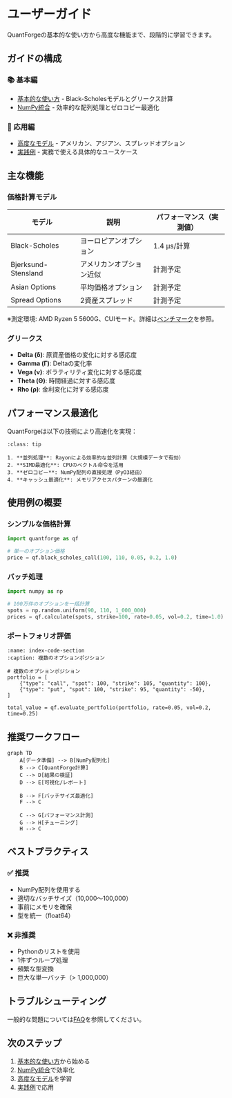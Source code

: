 # ユーザーガイド

QuantForgeの基本的な使い方から高度な機能まで、段階的に学習できます。

## ガイドの構成

### 📚 基本編

- [基本的な使い方](basic_usage.md) - Black-Scholesモデルとグリークス計算
- [NumPy統合](numpy_integration.md) - 効率的な配列処理とゼロコピー最適化

### 🎯 応用編

- [高度なモデル](advanced_models.md) - アメリカン、アジアン、スプレッドオプション
- [実践例](examples.md) - 実務で使える具体的なユースケース

## 主な機能

### 価格計算モデル

| モデル | 説明 | パフォーマンス（実測値） |
|--------|------|---------------|
| Black-Scholes | ヨーロピアンオプション | 1.4 μs/計算 |
| Bjerksund-Stensland | アメリカンオプション近似 | 計測予定 |
| Asian Options | 平均価格オプション | 計測予定 |
| Spread Options | 2資産スプレッド | 計測予定 |

※測定環境: AMD Ryzen 5 5600G、CUIモード。詳細は[ベンチマーク](../performance/benchmarks.md)を参照。

### グリークス

- **Delta (δ)**: 原資産価格の変化に対する感応度
- **Gamma (Γ)**: Deltaの変化率
- **Vega (ν)**: ボラティリティ変化に対する感応度
- **Theta (Θ)**: 時間経過に対する感応度
- **Rho (ρ)**: 金利変化に対する感応度

## パフォーマンス最適化

QuantForgeは以下の技術により高速化を実現：

```{admonition} 最適化技術
:class: tip

1. **並列処理**: Rayonによる効率的な並列計算（大規模データで有効）
2. **SIMD最適化**: CPUのベクトル命令を活用
3. **ゼロコピー**: NumPy配列の直接処理（PyO3経由）
4. **キャッシュ最適化**: メモリアクセスパターンの最適化
```

## 使用例の概要

### シンプルな価格計算

```python
import quantforge as qf

# 単一のオプション価格
price = qf.black_scholes_call(100, 110, 0.05, 0.2, 1.0)
```

### バッチ処理

```python
import numpy as np

# 100万件のオプションを一括計算
spots = np.random.uniform(90, 110, 1_000_000)
prices = qf.calculate(spots, strike=100, rate=0.05, vol=0.2, time=1.0)
```

### ポートフォリオ評価

```{code-block} python
:name: index-code-section
:caption: 複数のオプションポジション

# 複数のオプションポジション
portfolio = [
    {"type": "call", "spot": 100, "strike": 105, "quantity": 100},
    {"type": "put", "spot": 100, "strike": 95, "quantity": -50},
]

total_value = qf.evaluate_portfolio(portfolio, rate=0.05, vol=0.2, time=0.25)
```

## 推奨ワークフロー

```{mermaid}
graph TD
    A[データ準備] --> B[NumPy配列化]
    B --> C[QuantForge計算]
    C --> D[結果の検証]
    D --> E[可視化/レポート]
    
    B --> F[バッチサイズ最適化]
    F --> C
    
    C --> G[パフォーマンス計測]
    G --> H[チューニング]
    H --> C
```

## ベストプラクティス

### ✅ 推奨

- NumPy配列を使用する
- 適切なバッチサイズ（10,000～100,000）
- 事前にメモリを確保
- 型を統一（float64）

### ❌ 非推奨

- Pythonのリストを使用
- 1件ずつループ処理
- 頻繁な型変換
- 巨大な単一バッチ（> 1,000,000）

## トラブルシューティング

一般的な問題については[FAQ](../faq.md)を参照してください。

## 次のステップ

1. [基本的な使い方](basic_usage.md)から始める
2. [NumPy統合](numpy_integration.md)で効率化
3. [高度なモデル](advanced_models.md)を学習
4. [実践例](examples.md)で応用